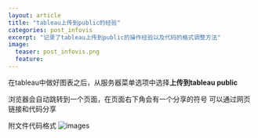 ```yaml
---
layout: article
title: "tableau上传到public的经验"
categories: post_infovis
excerpt: "记录了tableau上传到public的操作经验以及代码的格式调整方法"
image:
  teaser: post_infovis.png
  feature: 
---
```

<div class="col-md-9" markdown="1" >


在tableau中做好图表之后，从服务器菜单选项中选择**上传到tableau public**

浏览器会自动跳转到一个页面，在页面右下角会有一个分享的符号
可以通过网页链接和代码分享


附文件代码格式
![images](http://minxur.github.io/images/code.png)




</div>